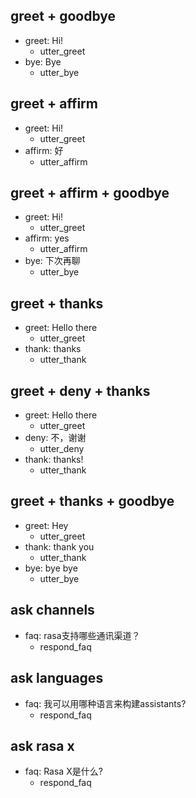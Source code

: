## greet + goodbye
* greet: Hi!
  - utter_greet
* bye: Bye
  - utter_bye

## greet + affirm
* greet: Hi!
  - utter_greet
* affirm: 好
  - utter_affirm

## greet + affirm + goodbye
* greet: Hi!
  - utter_greet
* affirm: yes
  - utter_affirm
* bye: 下次再聊
  - utter_bye
  
## greet + thanks
* greet: Hello there
  - utter_greet
* thank: thanks
  - utter_thank
  
## greet + deny + thanks
* greet: Hello there
  - utter_greet
* deny: 不，谢谢
  - utter_deny
* thank: thanks!
  - utter_thank

## greet + thanks + goodbye
* greet: Hey
  - utter_greet
* thank: thank you
  - utter_thank
* bye: bye bye
  - utter_bye
  
## ask channels
* faq: rasa支持哪些通讯渠道？
  - respond_faq

## ask languages
* faq: 我可以用哪种语言来构建assistants?
  - respond_faq

## ask rasa x
* faq: Rasa X是什么?
  - respond_faq